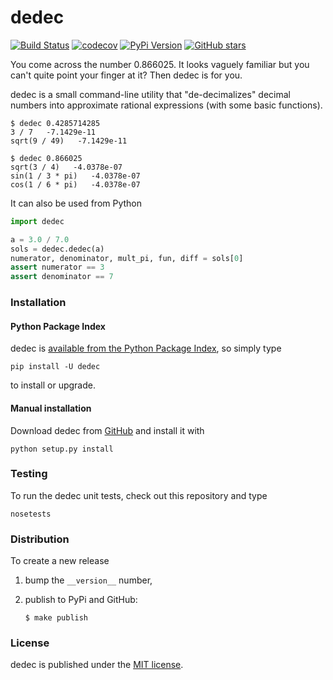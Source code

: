 # dedec

[![Build Status](https://travis-ci.org/nschloe/dedec.svg?branch=master)](https://travis-ci.org/nschloe/dedec)
[![codecov](https://codecov.io/gh/nschloe/dedec/branch/master/graph/badge.svg)](https://codecov.io/gh/nschloe/dedec)
[![PyPi Version](https://img.shields.io/pypi/v/dedec.svg)](https://pypi.python.org/pypi/dedec)
[![GitHub stars](https://img.shields.io/github/stars/nschloe/dedec.svg?style=social&label=Star&maxAge=2592000)](https://github.com/nschloe/dedec)

You come across the number 0.866025. It looks vaguely familiar but you can't
quite point your finger at it? Then dedec is for you.

dedec is a small command-line utility that "de-decimalizes" decimal numbers into
approximate rational expressions (with some basic functions).
```
$ dedec 0.4285714285
3 / 7   -7.1429e-11
sqrt(9 / 49)   -7.1429e-11
```
```
$ dedec 0.866025
sqrt(3 / 4)   -4.0378e-07
sin(1 / 3 * pi)   -4.0378e-07
cos(1 / 6 * pi)   -4.0378e-07
```
It can also be used from Python
```python
import dedec

a = 3.0 / 7.0
sols = dedec.dedec(a)
numerator, denominator, mult_pi, fun, diff = sols[0]
assert numerator == 3
assert denominator == 7
```

### Installation

#### Python Package Index

dedec is [available from the Python Package
Index](https://pypi.python.org/pypi/dedec/), so simply type
```
pip install -U dedec
```
to install or upgrade.

#### Manual installation

Download dedec from [GitHub](https://github.com/nschloe/dedec) and
install it with
```
python setup.py install
```

### Testing

To run the dedec unit tests, check out this repository and type
```
nosetests
```


### Distribution

To create a new release

1. bump the `__version__` number,

2. publish to PyPi and GitHub:
    ```
    $ make publish
    ```

### License

dedec is published under the [MIT license](https://en.wikipedia.org/wiki/MIT_License).
